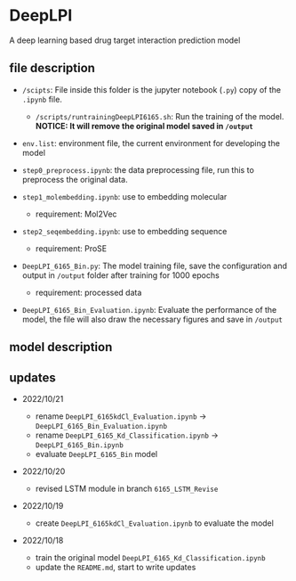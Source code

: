 # DeepLPI
A deep learning based drug target interaction prediction model

## file description

+ `/scipts`: File inside this folder is the jupyter notebook (`.py`) copy of the `.ipynb` file. 

    + `/scripts/runtrainingDeepLPI6165.sh`: Run the training of the model. **NOTICE: It will remove the original model saved in `/output`**

+ `env.list`: environment file, the current environment for developing the model

+ `step0_preprocess.ipynb`: the data preprocessing file, run this to preprocess the original data.

+ `step1_molembedding.ipynb`: use to embedding molecular

    + requirement: Mol2Vec

+ `step2_seqembedding.ipynb`: use to embedding sequence

    + requirement: ProSE

+ `DeepLPI_6165_Bin.py`: The model training file, save the configuration and output in `/output` folder after training for 1000 epochs

    + requirement: processed data

+  `DeepLPI_6165_Bin_Evaluation.ipynb`: Evaluate the performance of the model, the file will also draw the necessary figures and save in `/output`

## model description

## updates

+ 2022/10/21
    + rename `DeepLPI_6165kdCl_Evaluation.ipynb` -> `DeepLPI_6165_Bin_Evaluation.ipynb`
    + rename `DeepLPI_6165_Kd_Classification.ipynb` -> `DeepLPI_6165_Bin.ipynb`
    + evaluate `DeepLPI_6165_Bin` model

+ 2022/10/20
    + revised LSTM module in branch `6165_LSTM_Revise`

+ 2022/10/19
    + create `DeepLPI_6165kdCl_Evaluation.ipynb` to evaluate the model

+ 2022/10/18
    + train the original model `DeepLPI_6165_Kd_Classification.ipynb`
    + update the `README.md`, start to write updates